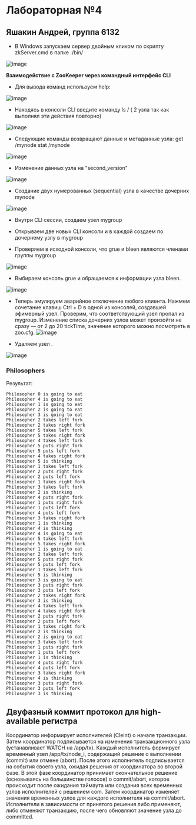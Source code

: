 # Лабораторная №4
## Яшакин Андрей, группа 6132

- В Windows запускаем сервер двойным кликом по скрипту zkServer.cmd в папке ./bin/

![image](https://github.com/andiyash/bigData/assets/145579445/bc5028b8-cf66-4b83-9038-7a7f505254bf)


**Взаимодействие с ZooKeeper через командный интерфейс CLI**



- Для вывода команд используем help:

![image](https://github.com/andiyash/bigData/assets/145579445/c036fd4a-0817-4b76-a3e9-39956d6261e2)


- Находясь в консоли CLI введите команду ls / ( 2 узла так как выполнял эти действия повторно)

![image](https://github.com/andiyash/bigData/assets/145579445/ad0de3bd-a755-489b-8fd7-39b7f19dfead)




- Следующие команды возвращают данные и метаданные узла: get /mynode stat /mynode

![image](https://github.com/andiyash/bigData/assets/145579445/7175df92-b98b-43cf-8937-a10b97811d3c)


- Изменение данных узла на "second_version" 

![image](https://github.com/andiyash/bigData/assets/145579445/a4bc1ead-32cb-4266-9140-4b6b050988d8)


- Создание двух нумерованных (sequential) узла в качестве дочерних mynode

![image](https://github.com/andiyash/bigData/assets/145579445/d8a8410a-0b0e-4dcf-b25d-0920ad790e1a)


- Внутри CLI сессии, создаем узел mygroup


- Открываем две новых CLI консоли и в каждой создаем по дочернему узлу в mygroup 


- Проверяем в исходной консоли, что grue и bleen являются членами группы mygroup

![image](https://github.com/andiyash/bigData/assets/145579445/824ffe97-591b-4da9-ae25-686561686b63)

-  Выбираем консоль grue и обращаемся к информации узла bleen.

![image](https://github.com/andiyash/bigData/assets/145579445/88b3c10f-81a2-4376-bbe1-a4ca16b46386)

-  Теперь эмулируем аварийное отключение любого клиента. Нажмем сочетание клавиш Ctrl + D в одной из консолей, создавшей эфимерный узел. Проверим, что соответствующий узел пропал из mygroup. Изменение списка дочерних узлов может произойти не сразу — от 2 до 20 tickTime, значение которого можно посмотреть в zoo.cfg.
![image](https://github.com/andiyash/bigData/assets/145579445/a7301b2a-645a-4e0a-98a6-de1dd3de8b49)


-  Удаляем узел .

![image](https://github.com/andiyash/bigData/assets/145579445/06e84686-a3ae-47db-af6e-14d33d9f51de)





### Philosophers

Результат:
```
Philosopher 0 is going to eat
Philosopher 4 is going to eat
Philosopher 1 is going to eat
Philosopher 2 is going to eat
Philosopher 3 is going to eat
Philosopher 2 takes left fork
Philosopher 2 takes right fork
Philosopher 5 takes left fork
Philosopher 5 takes right fork
Philosopher 4 takes left fork
Philosopher 5 puts right fork
Philosopher 5 puts left fork 
Philosopher 4 takes right fork
Philosopher 5 is thinking
Philosopher 1 takes left fork
Philosopher 2 puts right fork
Philosopher 2 puts left fork 
Philosopher 1 takes right fork
Philosopher 3 takes left fork
Philosopher 2 is thinking
Philosopher 4 puts right fork
Philosopher 1 puts right fork
Philosopher 1 puts left fork 
Philosopher 4 puts left fork 
Philosopher 3 takes right fork
Philosopher 1 is thinking
Philosopher 4 is thinking
Philosopher 4 is going to eat
Philosopher 5 takes left fork
Philosopher 5 takes right fork
Philosopher 1 is going to eat
Philosopher 2 takes left fork
Philosopher 5 puts right fork
Philosopher 5 puts left fork 
Philosopher 1 takes left fork
Philosopher 5 is thinking
Philosopher 3 is going to eat
Philosopher 3 puts right fork
Philosopher 3 puts left fork
Philosopher 2 takes right fork
Philosopher 3 is thinking
Philosopher 4 takes left fork
Philosopher 4 takes right fork
Philosopher 2 puts right fork
Philosopher 2 puts left fork
Philosopher 1 takes right fork
Philosopher 2 is thinking
Philosopher 2 is going to eat
Philosopher 3 takes left fork
Philosopher 1 puts right fork
Philosopher 1 puts left fork
Philosopher 1 is thinking
Philosopher 4 puts right fork
Philosopher 4 puts left fork
Philosopher 3 takes right fork
Philosopher 4 is thinking
Philosopher 3 puts right fork
Philosopher 3 puts left fork
Philosopher 3 is thinking
```
## Двуфазный коммит протокол для high-available регистра

Координатор информирует исполнителей (Cleint) о начале транзакции. Затем координатор подписывается на изменения транзакционного узла (устанавливает WATCH на /app/tx). Каждый исполнитель формирует временный узел /app/tx/node_i, содержащий решение о выполнении (commit) или отмене (abort). После этого исполнитель подписывается на события своего узла, ожидая решения от координатора во второй фазе. В этой фазе координатор принимает окончательное решение (основываясь на большинстве голосов) о commit/abort, которое происходит после ожидания таймаута или создания всех временных узлов исполнителей с решением com. Затем координатор изменяет значения временных узлов для каждого исполнителя на commit/abort. Исполнители в зависимости от принятого решения либо применяют, либо отменяют транзакцию, после чего обновляют значение узла до committed.
